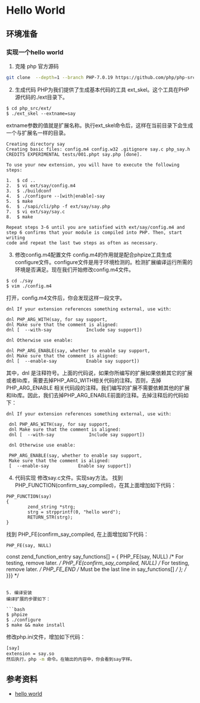 # Hello World

## 环境准备

###  实现一个hello world

1. 克隆 php 官方源码

```bash
git clone  --depth=1 --branch PHP-7.0.19 https://github.com/php/php-src.git
```

2. 生成代码
PHP为我们提供了生成基本代码的工具 ext_skel。这个工具在PHP源代码的./ext目录下。

```
$ cd php_src/ext/
$ ./ext_skel --extname=say
```
extname参数的值就是扩展名称。执行ext_skel命令后，这样在当前目录下会生成一个与扩展名一样的目录。

```
Creating directory say
Creating basic files: config.m4 config.w32 .gitignore say.c php_say.h CREDITS EXPERIMENTAL tests/001.phpt say.php [done].

To use your new extension, you will have to execute the following steps:

1.  $ cd ..
2.  $ vi ext/say/config.m4
3.  $ ./buildconf
4.  $ ./configure --[with|enable]-say
5.  $ make
6.  $ ./sapi/cli/php -f ext/say/say.php
7.  $ vi ext/say/say.c
8.  $ make

Repeat steps 3-6 until you are satisfied with ext/say/config.m4 and
step 6 confirms that your module is compiled into PHP. Then, start writing
code and repeat the last two steps as often as necessary.
```

3. 修改config.m4配置文件
config.m4的作用就是配合phpize工具生成configure文件。configure文件是用于环境检测的。检测扩展编译运行所需的环境是否满足。现在我们开始修改config.m4文件。

```
$ cd ./say
$ vim ./config.m4
```

打开，config.m4文件后，你会发现这样一段文字。

```
dnl If your extension references something external, use with:

dnl PHP_ARG_WITH(say, for say support,
dnl Make sure that the comment is aligned:
dnl [  --with-say             Include say support])

dnl Otherwise use enable:

dnl PHP_ARG_ENABLE(say, whether to enable say support,
dnl Make sure that the comment is aligned:
dnl [  --enable-say           Enable say support])
```

其中，dnl 是注释符号。上面的代码说，如果你所编写的扩展如果依赖其它的扩展或者lib库，需要去掉PHP_ARG_WITH相关代码的注释。否则，去掉 PHP_ARG_ENABLE 相关代码段的注释。我们编写的扩展不需要依赖其他的扩展和lib库。因此，我们去掉PHP_ARG_ENABLE前面的注释。去掉注释后的代码如下：

```
dnl If your extension references something external, use with:

 dnl PHP_ARG_WITH(say, for say support,
 dnl Make sure that the comment is aligned:
 dnl [  --with-say             Include say support])

 dnl Otherwise use enable:

 PHP_ARG_ENABLE(say, whether to enable say support,
 Make sure that the comment is aligned:
 [  --enable-say           Enable say support])
```

4. 代码实现
修改say.c文件。实现say方法。
找到PHP_FUNCTION(confirm_say_compiled)，在其上面增加如下代码：

```
PHP_FUNCTION(say)
{
        zend_string *strg;
        strg = strpprintf(0, "hello word");
        RETURN_STR(strg);
}
```
找到 PHP_FE(confirm_say_compiled, 在上面增加如下代码：

```
PHP_FE(say, NULL)

```
const zend_function_entry say_functions[] = {
     PHP_FE(say, NULL)       /* For testing, remove later. */
     PHP_FE(confirm_say_compiled,    NULL)       /* For testing, remove later. */
     PHP_FE_END  /* Must be the last line in say_functions[] */
 };
 /* }}} */

```

5. 编译安装
编译扩展的步骤如下：

```bash
$ phpize
$ ./configure
$ make && make install
```
修改php.ini文件，增加如下代码：

```bash
[say]
extension = say.so
然后执行，php -m 命令。在输出的内容中，你会看到say字样。
```

## 参考资料
- [hello world](https://www.bo56.com/php7%E6%89%A9%E5%B1%95%E5%BC%80%E5%8F%91%E4%B9%8Bhello-word/)
